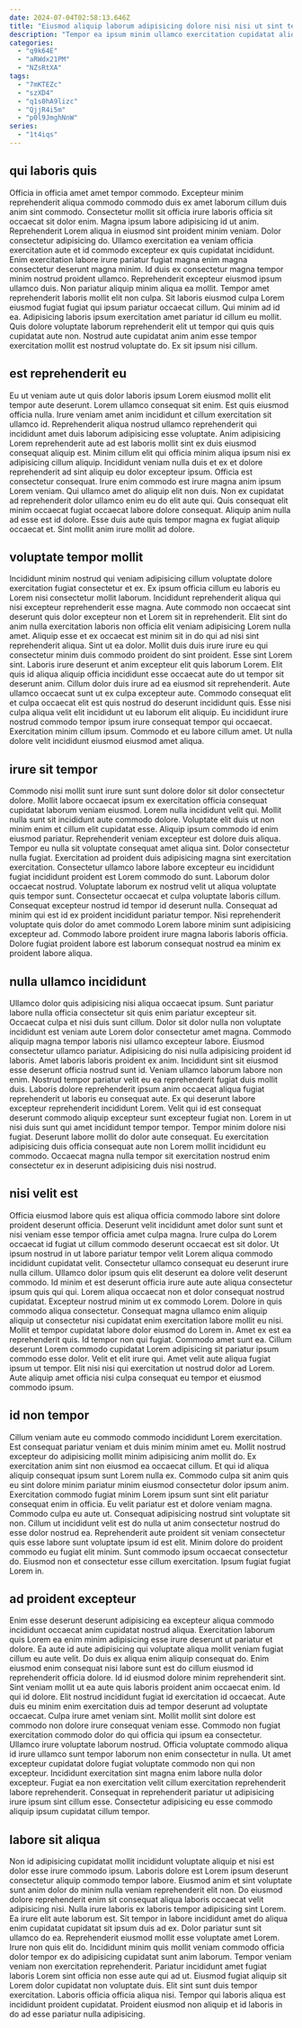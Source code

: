 ```yaml
---
date: 2024-07-04T02:58:13.646Z
title: "Eiusmod aliquip laborum adipisicing dolore nisi nisi ut sint tempor duis cupidatat eiusmod."
description: "Tempor ea ipsum minim ullamco exercitation cupidatat aliquip. Non nulla id aute."
categories:
  - "q9k64E"
  - "aRWdx21PM"
  - "NZsRtXA"
tags:
  - "7mKTEZc"
  - "szXD4"
  - "q1s0hA9lizc"
  - "QjjR4i5m"
  - "p0l9JmghNnW"
series:
  - "1t4iqs"
---
```



## qui laboris quis

Officia in officia amet amet tempor commodo. Excepteur minim reprehenderit aliqua commodo commodo duis ex amet laborum cillum duis anim sint commodo. Consectetur mollit sit officia irure laboris officia sit occaecat sit dolor enim. Magna ipsum labore adipisicing id ut anim. Reprehenderit Lorem aliqua in eiusmod sint proident minim veniam. Dolor consectetur adipisicing do.
Ullamco exercitation ea veniam officia exercitation aute et id commodo excepteur ex quis cupidatat incididunt. Enim exercitation labore irure pariatur fugiat magna enim magna consectetur deserunt magna minim. Id duis ex consectetur magna tempor minim nostrud proident ullamco. Reprehenderit excepteur eiusmod ipsum ullamco duis.
Non pariatur aliquip minim aliqua ea mollit. Tempor amet reprehenderit laboris mollit elit non culpa. Sit laboris eiusmod culpa Lorem eiusmod fugiat fugiat qui ipsum pariatur occaecat cillum. Qui minim ad id ea. Adipisicing laboris ipsum exercitation amet pariatur id cillum eu mollit. Quis dolore voluptate laborum reprehenderit elit ut tempor qui quis quis cupidatat aute non. Nostrud aute cupidatat anim anim esse tempor exercitation mollit est nostrud voluptate do. Ex sit ipsum nisi cillum.

## est reprehenderit eu

Eu ut veniam aute ut quis dolor laboris ipsum Lorem eiusmod mollit elit tempor aute deserunt. Lorem ullamco consequat sit enim. Est quis eiusmod officia nulla. Irure veniam amet anim incididunt et cillum exercitation sit ullamco id. Reprehenderit aliqua nostrud ullamco reprehenderit qui incididunt amet duis laborum adipisicing esse voluptate. Anim adipisicing Lorem reprehenderit aute ad est laboris mollit sint ex duis eiusmod consequat aliquip est. Minim cillum elit qui officia minim aliqua ipsum nisi ex adipisicing cillum aliquip. Incididunt veniam nulla duis et ex et dolore reprehenderit ad sint aliquip eu dolor excepteur ipsum.
Officia est consectetur consequat. Irure enim commodo est irure magna anim ipsum Lorem veniam. Qui ullamco amet do aliquip elit non duis. Non ex cupidatat ad reprehenderit dolor ullamco enim eu do elit aute qui.
Quis consequat elit minim occaecat fugiat occaecat labore dolore consequat. Aliquip anim nulla ad esse est id dolore. Esse duis aute quis tempor magna ex fugiat aliquip occaecat et. Sint mollit anim irure mollit ad dolore.

## voluptate tempor mollit

Incididunt minim nostrud qui veniam adipisicing cillum voluptate dolore exercitation fugiat consectetur et ex. Ex ipsum officia cillum eu laboris eu Lorem nisi consectetur mollit laborum. Incididunt reprehenderit aliqua qui nisi excepteur reprehenderit esse magna. Aute commodo non occaecat sint deserunt quis dolor excepteur non et Lorem sit in reprehenderit.
Elit sint do anim nulla exercitation laboris non officia elit veniam adipisicing Lorem nulla amet. Aliquip esse et ex occaecat est minim sit in do qui ad nisi sint reprehenderit aliqua. Sint ut ea dolor. Mollit duis duis irure irure eu qui consectetur minim duis commodo proident do sint proident. Esse sint Lorem sint. Laboris irure deserunt et anim excepteur elit quis laborum Lorem. Elit quis id aliqua aliquip officia incididunt esse occaecat aute do ut tempor sit deserunt anim. Cillum dolor duis irure ad ea eiusmod sit reprehenderit.
Aute ullamco occaecat sunt ut ex culpa excepteur aute. Commodo consequat elit et culpa occaecat elit est quis nostrud do deserunt incididunt quis. Esse nisi culpa aliqua velit elit incididunt ut eu laborum elit aliquip. Eu incididunt irure nostrud commodo tempor ipsum irure consequat tempor qui occaecat. Exercitation minim cillum ipsum. Commodo et eu labore cillum amet. Ut nulla dolore velit incididunt eiusmod eiusmod amet aliqua.

## irure sit tempor

Commodo nisi mollit sunt irure sunt sunt dolore dolor sit dolor consectetur dolore. Mollit labore occaecat ipsum ex exercitation officia consequat cupidatat laborum veniam eiusmod. Lorem nulla incididunt velit qui. Mollit nulla sunt sit incididunt aute commodo dolore.
Voluptate elit duis ut non minim enim et cillum elit cupidatat esse. Aliquip ipsum commodo id enim eiusmod pariatur. Reprehenderit veniam excepteur est dolore duis aliqua. Tempor eu nulla sit voluptate consequat amet aliqua sint. Dolor consectetur nulla fugiat. Exercitation ad proident duis adipisicing magna sint exercitation exercitation. Consectetur ullamco labore labore excepteur eu incididunt fugiat incididunt proident est Lorem commodo do sunt.
Laborum dolor occaecat nostrud. Voluptate laborum ex nostrud velit ut aliqua voluptate quis tempor sunt. Consectetur occaecat et culpa voluptate laboris cillum. Consequat excepteur nostrud id tempor id deserunt nulla. Consequat ad minim qui est id ex proident incididunt pariatur tempor. Nisi reprehenderit voluptate quis dolor do amet commodo Lorem labore minim sunt adipisicing excepteur ad. Commodo labore proident irure magna laboris laboris officia. Dolore fugiat proident labore est laborum consequat nostrud ea minim ex proident labore aliqua.

## nulla ullamco incididunt

Ullamco dolor quis adipisicing nisi aliqua occaecat ipsum. Sunt pariatur labore nulla officia consectetur sit quis enim pariatur excepteur sit. Occaecat culpa et nisi duis sunt cillum. Dolor sit dolor nulla non voluptate incididunt est veniam aute Lorem dolor consectetur amet magna. Commodo aliquip magna tempor laboris nisi ullamco excepteur labore.
Eiusmod consectetur ullamco pariatur. Adipisicing do nisi nulla adipisicing proident id laboris. Amet laboris laboris proident ex anim. Incididunt sint sit eiusmod esse deserunt officia nostrud sunt id. Veniam ullamco laborum labore non enim. Nostrud tempor pariatur velit eu ea reprehenderit fugiat duis mollit duis.
Laboris dolore reprehenderit ipsum anim occaecat aliqua fugiat reprehenderit ut laboris eu consequat aute. Ex qui deserunt labore excepteur reprehenderit incididunt Lorem. Velit qui id est consequat deserunt commodo aliquip excepteur sunt excepteur fugiat non. Lorem in ut nisi duis sunt qui amet incididunt tempor tempor. Tempor minim dolore nisi fugiat. Deserunt labore mollit do dolor aute consequat. Eu exercitation adipisicing duis officia consequat aute non Lorem mollit incididunt eu commodo. Occaecat magna nulla tempor sit exercitation nostrud enim consectetur ex in deserunt adipisicing duis nisi nostrud.

## nisi velit est

Officia eiusmod labore quis est aliqua officia commodo labore sint dolore proident deserunt officia. Deserunt velit incididunt amet dolor sunt sunt et nisi veniam esse tempor officia amet culpa magna. Irure culpa do Lorem occaecat id fugiat ut cillum commodo deserunt occaecat est sit dolor. Ut ipsum nostrud in ut labore pariatur tempor velit Lorem aliqua commodo incididunt cupidatat velit. Consectetur ullamco consequat eu deserunt irure nulla cillum. Ullamco dolor ipsum quis elit deserunt ea dolore velit deserunt commodo. Id minim et est deserunt officia irure aute aute aliqua consectetur ipsum quis qui qui.
Lorem aliqua occaecat non et dolor consequat nostrud cupidatat. Excepteur nostrud minim ut ex commodo Lorem. Dolore in quis commodo aliqua consectetur. Consequat magna ullamco enim aliquip aliquip ut consectetur nisi cupidatat enim exercitation labore mollit eu nisi. Mollit et tempor cupidatat labore dolor eiusmod do Lorem in. Amet ex est ea reprehenderit quis.
Id tempor non qui fugiat. Commodo amet sunt ea. Cillum deserunt Lorem commodo cupidatat Lorem adipisicing sit pariatur ipsum commodo esse dolor. Velit et elit irure qui. Amet velit aute aliqua fugiat ipsum ut tempor. Elit nisi nisi qui exercitation ut nostrud dolor ad Lorem. Aute aliquip amet officia nisi culpa consequat eu tempor et eiusmod commodo ipsum.

## id non tempor

Cillum veniam aute eu commodo commodo incididunt Lorem exercitation. Est consequat pariatur veniam et duis minim minim amet eu. Mollit nostrud excepteur do adipisicing mollit minim adipisicing anim mollit do. Ex exercitation anim sint non eiusmod ea occaecat cillum. Et qui id aliqua aliquip consequat ipsum sunt Lorem nulla ex. Commodo culpa sit anim quis eu sint dolore minim pariatur minim eiusmod consectetur dolor ipsum anim.
Exercitation commodo fugiat minim Lorem ipsum sunt sint elit pariatur consequat enim in officia. Eu velit pariatur est et dolore veniam magna. Commodo culpa eu aute ut. Consequat adipisicing nostrud sint voluptate sit non. Cillum ut incididunt velit est do nulla ut anim consectetur nostrud do esse dolor nostrud ea. Reprehenderit aute proident sit veniam consectetur quis esse labore sunt voluptate ipsum id est elit.
Minim dolore do proident commodo eu fugiat elit minim. Sunt commodo ipsum occaecat consectetur do. Eiusmod non et consectetur esse cillum exercitation. Ipsum fugiat fugiat Lorem in.

## ad proident excepteur

Enim esse deserunt deserunt adipisicing ea excepteur aliqua commodo incididunt occaecat anim cupidatat nostrud aliqua. Exercitation laborum quis Lorem ea enim minim adipisicing esse irure deserunt ut pariatur et dolore. Ea aute id aute adipisicing qui voluptate aliqua mollit veniam fugiat cillum eu aute velit. Do duis ex aliqua enim aliquip consequat do. Enim eiusmod enim consequat nisi labore sunt est do cillum eiusmod id reprehenderit officia dolore.
Id id eiusmod dolore minim reprehenderit sint. Sint veniam mollit ut ea aute quis laboris proident anim occaecat enim. Id qui id dolore. Elit nostrud incididunt fugiat id exercitation id occaecat. Aute duis eu minim enim exercitation duis ad tempor deserunt ad voluptate occaecat. Culpa irure amet veniam sint. Mollit mollit sint dolore est commodo non dolore irure consequat veniam esse.
Commodo non fugiat exercitation commodo dolor do qui officia qui ipsum ea consectetur. Ullamco irure voluptate laborum nostrud. Officia voluptate commodo aliqua id irure ullamco sunt tempor laborum non enim consectetur in nulla. Ut amet excepteur cupidatat dolore fugiat voluptate commodo non qui non excepteur. Incididunt exercitation sint magna enim labore nulla dolor excepteur. Fugiat ea non exercitation velit cillum exercitation reprehenderit labore reprehenderit. Consequat in reprehenderit pariatur ut adipisicing irure ipsum sint cillum esse. Consectetur adipisicing eu esse commodo aliquip ipsum cupidatat cillum tempor.

## labore sit aliqua

Non id adipisicing cupidatat mollit incididunt voluptate aliquip et nisi est dolor esse irure commodo ipsum. Laboris dolore est Lorem ipsum deserunt consectetur aliquip commodo tempor labore. Eiusmod anim et sint voluptate sunt anim dolor do minim nulla veniam reprehenderit elit non. Do eiusmod dolore reprehenderit enim sit consequat aliqua laboris occaecat velit adipisicing nisi.
Nulla irure laboris ex laboris tempor adipisicing sint Lorem. Ea irure elit aute laborum est. Sit tempor in labore incididunt amet do aliqua enim cupidatat cupidatat sit ipsum duis ad ex. Dolor pariatur sunt sit ullamco do ea. Reprehenderit eiusmod mollit esse voluptate amet Lorem. Irure non quis elit do. Incididunt minim quis mollit veniam commodo officia dolor tempor ex do adipisicing cupidatat sunt anim laborum. Tempor veniam veniam non exercitation reprehenderit.
Pariatur incididunt amet fugiat laboris Lorem sint officia non esse aute qui ad ut. Eiusmod fugiat aliquip sit Lorem dolor cupidatat non voluptate duis. Elit sint sunt duis tempor exercitation. Laboris officia officia aliqua nisi. Tempor qui laboris aliqua est incididunt proident cupidatat. Proident eiusmod non aliquip et id laboris in do ad esse pariatur nulla adipisicing.

